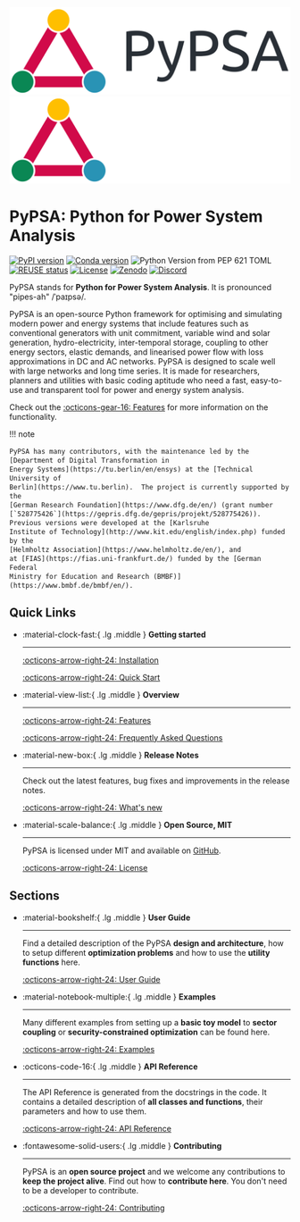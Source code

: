 <!--
SPDX-FileCopyrightText: PyPSA Contributors

SPDX-License-Identifier: CC-BY-4.0
-->

![PyPSA Header Logo](assets/logo/logo-primary-light.svg#only-light)
![PyPSA Header Logo](assets/logo/logo-primary-dark.svg#only-dark)

# PyPSA: Python for Power System Analysis

[![PyPI version](https://img.shields.io/pypi/v/pypsa.svg)](https://pypi.python.org/pypi/pypsa)
[![Conda version](https://img.shields.io/conda/vn/conda-forge/pypsa.svg)](https://anaconda.org/conda-forge/pypsa)
![Python Version from PEP 621 TOML](https://img.shields.io/python/required-version-toml?tomlFilePath=https%3A%2F%2Fraw.githubusercontent.com%2FPyPSA%2FPyPSA%2Fmaster%2Fpyproject.toml)
[![REUSE status](https://api.reuse.software/badge/github.com/pypsa/pypsa)](https://api.reuse.software/info/github.com/pypsa/pypsa)
[![License](https://img.shields.io/pypi/l/pypsa.svg)](https://github.com/PyPSA/pypsa?tab=MIT-1-ov-file)
[![Zenodo](https://zenodo.org/badge/DOI/10.5281/zenodo.3946412.svg)](https://doi.org/10.5281/zenodo.3946412)
[![Discord](https://img.shields.io/discord/911692131440148490?logo=discord)](https://discord.gg/AnuJBk23FU)

PyPSA stands for **Python for Power System Analysis**. It is pronounced "pipes-ah" /ˈpaɪpsə/.

PyPSA is an open-source Python framework for optimising and simulating modern
power and energy systems that include features such as conventional generators
with unit commitment, variable wind and solar generation, hydro-electricity,
inter-temporal storage, coupling to other energy sectors, elastic demands, and
linearised power flow with loss approximations in DC and AC networks. PyPSA is
designed to scale well with large networks and long time series. It is made for
researchers, planners and utilities with basic coding aptitude who need a fast,
easy-to-use and transparent tool for power and energy system analysis.

Check out the [:octicons-gear-16: Features](features.md) for more information on the functionality.

!!! note

    PyPSA has many contributors, with the maintenance led by the [Department of Digital Transformation in
    Energy Systems](https://tu.berlin/en/ensys) at the [Technical University of
    Berlin](https://www.tu.berlin).  The project is currently supported by the
    [German Research Foundation](https://www.dfg.de/en/) (grant number [`528775426`](https://gepris.dfg.de/gepris/projekt/528775426)).
    Previous versions were developed at the [Karlsruhe
    Institute of Technology](http://www.kit.edu/english/index.php) funded by the
    [Helmholtz Association](https://www.helmholtz.de/en/), and
    at [FIAS](https://fias.uni-frankfurt.de/) funded by the [German Federal
    Ministry for Education and Research (BMBF)](https://www.bmbf.de/bmbf/en/).


## Quick Links

<div class="grid cards" markdown>

-   :material-clock-fast:{ .lg .middle } **Getting started**

    ---

    [:octicons-arrow-right-24: Installation](installation.md)

    [:octicons-arrow-right-24: Quick Start](examples/example-1.ipynb)

-   :material-view-list:{ .lg .middle } **Overview**

    ---

    [:octicons-arrow-right-24: Features](features.md)

    [:octicons-arrow-right-24: Frequently Asked Questions](faq.md)

-   :material-new-box:{ .lg .middle } **Release Notes**

    ---

    Check out the latest features, bug fixes and improvements in the release notes.

    [:octicons-arrow-right-24: What's new](release-notes.md)

-   :material-scale-balance:{ .lg .middle } **Open Source, MIT**

    ---

    PyPSA is licensed under MIT and available on [GitHub](https://www.github.com/PyPSA/PyPSA).

    [:octicons-arrow-right-24: License](license.md)

</div>

## Sections

<div class="grid cards" markdown>

-   :material-bookshelf:{ .lg .middle } **User Guide**

    ---

    Find a detailed description of the PyPSA **design and architecture**, how to setup different **optimization problems** and how to use the **utility functions** here.


    [:octicons-arrow-right-24: User Guide](user-guide.md)

-   :material-notebook-multiple:{ .lg .middle } **Examples**

    ---

    Many different examples from setting up a **basic toy model** to **sector coupling** or **security-constrained optimization** can be found here.

    [:octicons-arrow-right-24: Examples](examples.md)

-   :octicons-code-16:{ .lg .middle } **API Reference**

    ---

    The API Reference is generated from the docstrings in the code. It contains a detailed description of **all classes and functions**, their parameters and how to use them.

    [:octicons-arrow-right-24: API Reference](network.md)

-   :fontawesome-solid-users:{ .lg .middle } **Contributing**

    ---

    PyPSA is an **open source project** and we welcome any contributions to **keep the project alive**. Find out how to **contribute here**. You don't need to be a developer to contribute.

    [:octicons-arrow-right-24: Contributing](contributing.md)

</div>
